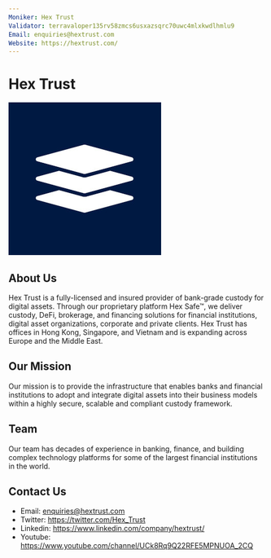 ```yaml
---
Moniker: Hex Trust
Validator: terravaloper135rv58zmcs6usxazsqrc70uwc4mlxkwdlhmlu9
Email: enquiries@hextrust.com
Website: https://hextrust.com/
---
```


# Hex Trust
 ![HexTrust](HexTrust.jpeg)


## About Us
Hex Trust is a fully-licensed and insured provider of bank-grade custody for digital assets. Through our proprietary platform Hex Safe™, we deliver custody, DeFi, brokerage, and financing solutions for financial institutions, digital asset organizations, corporate and private clients. Hex Trust has offices in Hong Kong, Singapore, and Vietnam and is expanding across Europe and the Middle East.

## Our Mission
Our mission is to provide the infrastructure that enables banks and financial institutions to adopt and integrate digital assets into their business models within a highly secure, scalable and compliant custody framework.

## Team
Our team has decades of experience in banking, finance, and building complex technology platforms for some of the largest financial institutions in the world.


## Contact Us
* Email: enquiries@hextrust.com
* Twitter: https://twitter.com/Hex_Trust
* Linkedin: https://www.linkedin.com/company/hextrust/
* Youtube: https://www.youtube.com/channel/UCk8Rq9Q22RFE5MPNUOA_2CQ
